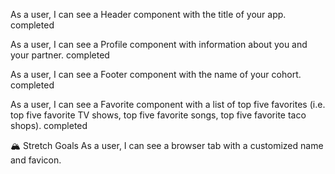 As a user, I can see a Header component with the title of your app.
completed

As a user, I can see a Profile component with information about you and your partner.
completed


As a user, I can see a Footer component with the name of your cohort.
completed

As a user, I can see a Favorite component with a list of top five favorites (i.e. top five favorite TV shows, top five favorite songs, top five favorite taco shops).
completed

🏔 Stretch Goals
As a user, I can see a browser tab with a customized name and favicon.
